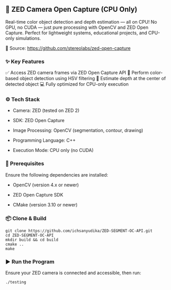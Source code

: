 ## 🎥 ZED Camera Open Capture (CPU Only)

Real-time color object detection and depth estimation — all on CPU!
No GPU, no CUDA — just pure processing with OpenCV and ZED Open Capture.
Perfect for lightweight systems, educational projects, and CPU-only simulations.

🔗 Source: https://github.com/stereolabs/zed-open-capture

### ✨ Key Features

✅ Access ZED camera frames via ZED Open Capture API
🎨 Perform color-based object detection using HSV filtering
📏 Estimate depth at the center of detected object
💻 Fully optimized for CPU-only execution

### ⚙️ Tech Stack

  - Camera: ZED (tested on ZED 2)

  - SDK: ZED Open Capture

  - Image Processing: OpenCV (segmentation, contour, drawing)

  - Programming Language: C++

  - Execution Mode: CPU only (no CUDA)

### 🔧 Prerequisites

Ensure the following dependencies are installed:

  - OpenCV (version 4.x or newer)

  - ZED Open Capture SDK

  - CMake (version 3.10 or newer)

### 📦 Clone & Build

    git clone https://github.com/ichsanyudika/ZED-SEGMENT-OC-API.git
    cd ZED-SEGMENT-OC-API
    mkdir build && cd build
    cmake ..
    make

### ▶️ Run the Program

Ensure your ZED camera is connected and accessible, then run:

    ./testing

